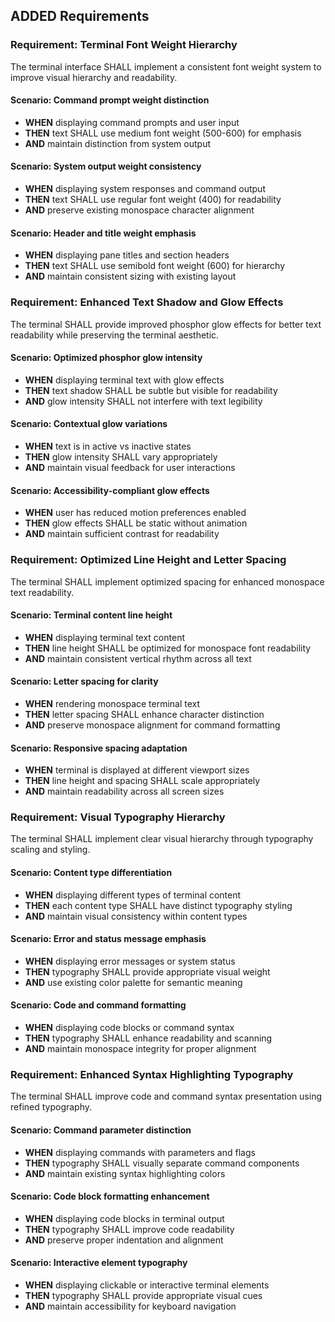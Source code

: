 ## ADDED Requirements

### Requirement: Terminal Font Weight Hierarchy

The terminal interface SHALL implement a consistent font weight system to
improve visual hierarchy and readability.

#### Scenario: Command prompt weight distinction

- **WHEN** displaying command prompts and user input
- **THEN** text SHALL use medium font weight (500-600) for emphasis
- **AND** maintain distinction from system output

#### Scenario: System output weight consistency

- **WHEN** displaying system responses and command output
- **THEN** text SHALL use regular font weight (400) for readability
- **AND** preserve existing monospace character alignment

#### Scenario: Header and title weight emphasis

- **WHEN** displaying pane titles and section headers
- **THEN** text SHALL use semibold font weight (600) for hierarchy
- **AND** maintain consistent sizing with existing layout

### Requirement: Enhanced Text Shadow and Glow Effects

The terminal SHALL provide improved phosphor glow effects for better text
readability while preserving the terminal aesthetic.

#### Scenario: Optimized phosphor glow intensity

- **WHEN** displaying terminal text with glow effects
- **THEN** text shadow SHALL be subtle but visible for readability
- **AND** glow intensity SHALL not interfere with text legibility

#### Scenario: Contextual glow variations

- **WHEN** text is in active vs inactive states
- **THEN** glow intensity SHALL vary appropriately
- **AND** maintain visual feedback for user interactions

#### Scenario: Accessibility-compliant glow effects

- **WHEN** user has reduced motion preferences enabled
- **THEN** glow effects SHALL be static without animation
- **AND** maintain sufficient contrast for readability

### Requirement: Optimized Line Height and Letter Spacing

The terminal SHALL implement optimized spacing for enhanced monospace text
readability.

#### Scenario: Terminal content line height

- **WHEN** displaying terminal text content
- **THEN** line height SHALL be optimized for monospace font readability
- **AND** maintain consistent vertical rhythm across all text

#### Scenario: Letter spacing for clarity

- **WHEN** rendering monospace terminal text
- **THEN** letter spacing SHALL enhance character distinction
- **AND** preserve monospace alignment for command formatting

#### Scenario: Responsive spacing adaptation

- **WHEN** terminal is displayed at different viewport sizes
- **THEN** line height and spacing SHALL scale appropriately
- **AND** maintain readability across all screen sizes

### Requirement: Visual Typography Hierarchy

The terminal SHALL implement clear visual hierarchy through typography scaling
and styling.

#### Scenario: Content type differentiation

- **WHEN** displaying different types of terminal content
- **THEN** each content type SHALL have distinct typography styling
- **AND** maintain visual consistency within content types

#### Scenario: Error and status message emphasis

- **WHEN** displaying error messages or system status
- **THEN** typography SHALL provide appropriate visual weight
- **AND** use existing color palette for semantic meaning

#### Scenario: Code and command formatting

- **WHEN** displaying code blocks or command syntax
- **THEN** typography SHALL enhance readability and scanning
- **AND** maintain monospace integrity for proper alignment

### Requirement: Enhanced Syntax Highlighting Typography

The terminal SHALL improve code and command syntax presentation using refined
typography.

#### Scenario: Command parameter distinction

- **WHEN** displaying commands with parameters and flags
- **THEN** typography SHALL visually separate command components
- **AND** maintain existing syntax highlighting colors

#### Scenario: Code block formatting enhancement

- **WHEN** displaying code blocks in terminal output
- **THEN** typography SHALL improve code readability
- **AND** preserve proper indentation and alignment

#### Scenario: Interactive element typography

- **WHEN** displaying clickable or interactive terminal elements
- **THEN** typography SHALL provide appropriate visual cues
- **AND** maintain accessibility for keyboard navigation
